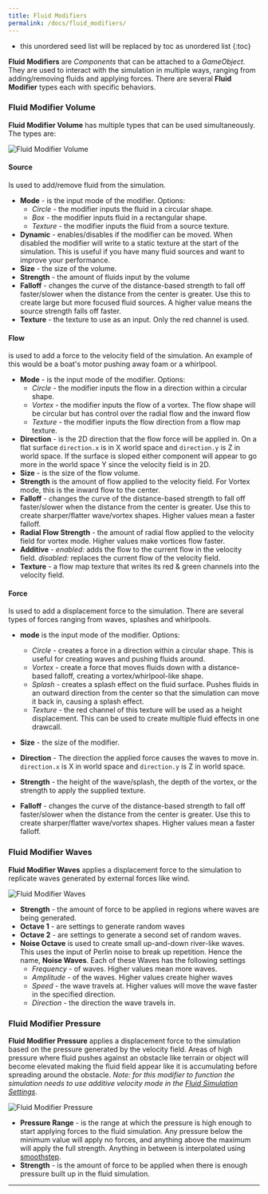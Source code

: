 ```yaml
---
title: Fluid Modifiers
permalink: /docs/fluid_modifiers/
---
```


* this unordered seed list will be replaced by toc as unordered list
{:toc}

**Fluid Modifiers** are *Components* that can be attached to a *GameObject*. They are used to interact with the simulation in multiple ways, ranging from adding/removing fluids and applying forces. There are several **Fluid Modifier** types each with specific behaviors.

<a name="fluid-modifier-volume"></a>
### Fluid Modifier Volume

**Fluid Modifier Volume** has multiple types that can be used simultaneously. The types are:

![Fluid Modifier Volume](../../assets/images/fluidsource.png)

<a name="fluid-volume-source"></a>
#### Source

Is used to add/remove fluid from the simulation.
- **Mode** - is the input mode of the modifier.
    Options:
    - *Circle* - the modifier inputs the fluid in a circular shape.
    - *Box* - the modifier inputs fluid in a rectangular shape.
    - *Texture* - the modifier inputs the fluid from a source texture.
- **Dynamic** - enables/disables if the modifier can be moved. When disabled the modifier will write to a static texture at the start of the simulation. This is useful if you have many fluid sources and want to improve your performance.
- **Size** - the size of the volume.
- **Strength** - the amount of fluids input by the volume
- **Falloff** - changes the curve of the distance-based strength to fall off faster/slower when the distance from the center is greater. Use this to create large but more focused fluid sources. A higher value means the source strength falls off faster.
- **Texture** - the texture to use as an input. Only the red channel is used. 

<a name="fluid-volume-flow"></a>
#### Flow

is used to add a force to the velocity field of the simulation. An example of this would be a boat's motor pushing away foam or a whirlpool.

- **Mode** - is the input mode of the modifier.
    Options:
    - *Circle* - the modifier inputs the flow in a direction within a circular shape.
    - *Vortex* - the modifier inputs the flow of a vortex. The flow shape will be circular but has control over the radial flow and the inward flow
    - *Texture* - the modifier inputs the flow direction from a flow map texture.
- **Direction** - is the 2D direction that the flow force will be applied in. On a flat surface `direction.x` is in X world space and `direction.y` is Z in world space. If the surface is sloped either component will appear to go more in the world space Y since the velocity field is in 2D. 
- **Size** - is the size of the flow volume.
- **Strength** is the amount of flow applied to the velocity field. For Vortex mode, this is the inward flow to the center.
- **Falloff** - changes the curve of the distance-based strength to fall off faster/slower when the distance from the center is greater. Use this to create sharper/flatter wave/vortex shapes. Higher values mean a faster falloff.
- **Radial Flow Strength** - the amount of radial flow applied to the velocity field for vortex mode. Higher values make vortices flow faster.
- **Additive** - *enabled:* adds the flow to the current flow in the velocity field. *disabled:* replaces the current flow of the velocity field.
- **Texture** - a flow map texture that writes its red & green channels into the velocity field. 

<a name="fluid-volume-force"></a>
#### Force

Is used to add a displacement force to the simulation. There are several types of forces ranging from waves, splashes and whirlpools.

- **mode** is the input mode of the modifier.
    Options:
    - *Circle* - creates a force in a direction within a circular shape. This is useful for creating waves and pushing fluids around.
    - *Vortex* - create a force that moves fluids down with a distance-based falloff, creating a vortex/whirlpool-like shape.
    - *Splash* - creates a splash effect on the fluid surface. Pushes fluids in an outward direction from the center so that the simulation can move it back in, causing a splash effect.
    - *Texture* - the red channel of this texture will be used as a height displacement. This can be used to create multiple fluid effects in one drawcall.
- **Size** - the size of the modifier.

- **Direction** - The direction the applied force causes the waves to move in. `direction.x` is X in world space and `direction.y` is Z in world space.
- **Strength** - the height of the wave/splash, the depth of the vortex, or the strength to apply the supplied texture.
- **Falloff** - changes the curve of the distance-based strength to fall off faster/slower when the distance from the center is greater. Use this to create sharper/flatter wave/vortex shapes. Higher values mean a faster falloff.

<a name="fluid-modifier-waves"></a>
### Fluid Modifier Waves

**Fluid Modifier Waves** applies a displacement force to the simulation to replicate waves generated by external forces like wind. 

![Fluid Modifier Waves](../../assets/images/fluidmodifier_waves.png)

- **Strength** - the amount of force to be applied in regions where waves are being generated.
- **Octave 1** - are settings to generate random waves
- **Octave 2** - are settings to generate a second set of random waves.
- **Noise Octave** is used to create small up-and-down river-like waves. This uses the input of Perlin noise to break up repetition. Hence the name, **Noise Waves**.
Each of these Waves has the following settings
    - *Frequency* - of waves. Higher values mean more waves.
    - *Amplitude* - of the waves. Higher values create higher waves
    - *Speed* - the wave travels at. Higher values will move the wave faster in the specified direction.
    - *Direction* - the direction the wave travels in.

<a name="fluid-modifier-pressure"></a>
### Fluid Modifier Pressure

**Fluid Modifier Pressure** applies a displacement force to the simulation based on the pressure generated by the velocity field. Areas of high pressure where fluid pushes against an obstacle like terrain or object will become elevated making the fluid field appear like it is accumulating before spreading around the obstacle. 
*Note: for this modifier to function the simulation needs to use additive velocity mode in the [Fluid Simulation Settings](#fluid-simulation-settings)*.

![Fluid Modifier Pressure](../../assets/images/fluidmodifier_pressure.png)

- **Pressure Range** - is the range at which the pressure is high enough to start applying forces to the fluid simulation. Any pressure below the minimum value will apply no forces, and anything above the maximum will apply the full strength. Anything in between is interpolated using [smoothstep](https://en.wikipedia.org/wiki/Smoothstep).
- **Strength** - is the amount of force to be applied when there is enough pressure built up in the fluid simulation.

---

<div style="page-break-after: always;"></div>

<a name="future-updates-roadmap"></a>
